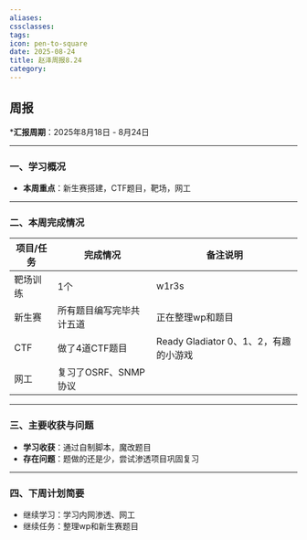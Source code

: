 ```yaml
---
aliases:
cssclasses:
tags:
icon: pen-to-square
date: 2025-08-24
title: 赵泽周报8.24
category:
---
```


## 周报

***汇报周期**：2025年8月18日 - 8月24日

---

### 一、学习概况

- **本周重点**：新生赛搭建，CTF题目，靶场，网工


---

### 二、本周完成情况


| 项目/任务 | 完成情况           | 备注说明                         |
| ----- | -------------- | ---------------------------- |
| 靶场训练  | 1个             | w1r3s                        |
| 新生赛   | 所有题目编写完毕共计五道   | 正在整理wp和题目                    |
| CTF   | 做了4道CTF题目      | Ready Gladiator 0、1、2，有趣的小游戏 |
| 网工    | 复习了OSRF、SNMP协议 |                              |

---

### 三、主要收获与问题

- **学习收获**：通过自制脚本，魔改题目
- **存在问题**：题做的还是少，尝试渗透项目巩固复习

---

### 四、下周计划简要

- 继续学习：学习内网渗透、网工
- 继续任务：整理wp和新生赛题目